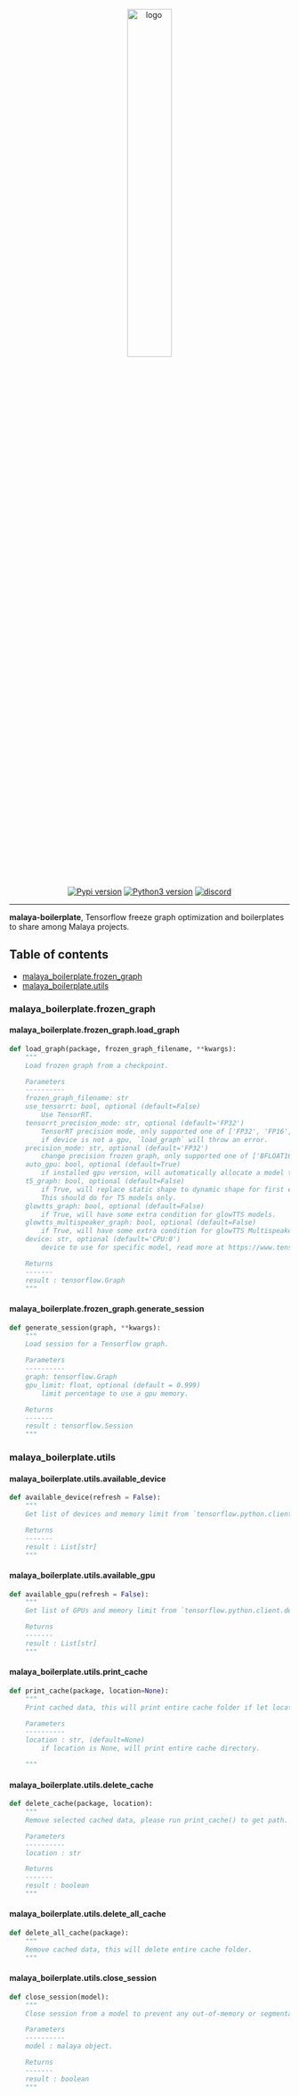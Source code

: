 <p align="center">
    <a href="#readme">
        <img alt="logo" width="40%" src="malaya-boilerplate.png">
    </a>
</p>
<p align="center">
    <a href="https://pypi.python.org/pypi/malaya-boilerplate"><img alt="Pypi version" src="https://badge.fury.io/py/malaya-boilerplate.svg"></a>
    <a href="https://pypi.python.org/pypi/malaya-boilerplate"><img alt="Python3 version" src="https://img.shields.io/pypi/pyversions/malaya-boilerplate.svg"></a>
    <a href="https://discord.gg/aNzbnRqt3A"><img alt="discord" src="https://img.shields.io/badge/discord%20server-malaya-rgb(118,138,212).svg"></a>
</p>

---

**malaya-boilerplate**, Tensorflow freeze graph optimization and boilerplates to share among Malaya projects.

## Table of contents

  * [malaya_boilerplate.frozen_graph](#malaya_boilerplate_frozen_graph)
  * [malaya_boilerplate.utils](#malaya_boilerplate_utils)
  
### malaya_boilerplate.frozen_graph

#### malaya_boilerplate.frozen_graph.load_graph

```python
def load_graph(package, frozen_graph_filename, **kwargs):
    """
    Load frozen graph from a checkpoint.

    Parameters
    ----------
    frozen_graph_filename: str
    use_tensorrt: bool, optional (default=False)
        Use TensorRT.
    tensorrt_precision_mode: str, optional (default='FP32')
        TensorRT precision mode, only supported one of ['FP32', 'FP16', 'INT8'].
        if device is not a gpu, `load_graph` will throw an error.
    precision_mode: str, optional (default='FP32')
        change precision frozen graph, only supported one of ['BFLOAT16', 'FP16', 'FP32', 'FP64'].
    auto_gpu: bool, optional (default=True)
        if installed gpu version, will automatically allocate a model to a gpu with the most empty memory.
    t5_graph: bool, optional (default=False)
        if True, will replace static shape to dynamic shape for first element in batch.
        This should do for T5 models only.
    glowtts_graph: bool, optional (default=False)
        if True, will have some extra condition for glowTTS models.
    glowtts_multispeaker_graph: bool, optional (default=False)
        if True, will have some extra condition for glowTTS Multispeaker models.
    device: str, optional (default='CPU:0')
        device to use for specific model, read more at https://www.tensorflow.org/guide/gpu

    Returns
    -------
    result : tensorflow.Graph
    """
```

#### malaya_boilerplate.frozen_graph.generate_session

```python
def generate_session(graph, **kwargs):
    """
    Load session for a Tensorflow graph.

    Parameters
    ----------
    graph: tensorflow.Graph
    gpu_limit: float, optional (default = 0.999)
        limit percentage to use a gpu memory.

    Returns
    -------
    result : tensorflow.Session
    """
```

### malaya_boilerplate.utils

#### malaya_boilerplate.utils.available_device

```python
def available_device(refresh = False):
    """
    Get list of devices and memory limit from `tensorflow.python.client.device_lib.list_local_devices()`.

    Returns
    -------
    result : List[str]
    """
```

#### malaya_boilerplate.utils.available_gpu

```python
def available_gpu(refresh = False):
    """
    Get list of GPUs and memory limit from `tensorflow.python.client.device_lib.list_local_devices()`.

    Returns
    -------
    result : List[str]
    """
```

#### malaya_boilerplate.utils.print_cache

```python
def print_cache(package, location=None):
    """
    Print cached data, this will print entire cache folder if let location = None.

    Parameters
    ----------
    location : str, (default=None)
        if location is None, will print entire cache directory.

    """
```

#### malaya_boilerplate.utils.delete_cache

```python
def delete_cache(package, location):
    """
    Remove selected cached data, please run print_cache() to get path.

    Parameters
    ----------
    location : str

    Returns
    -------
    result : boolean
    """
```

#### malaya_boilerplate.utils.delete_all_cache

```python
def delete_all_cache(package):
    """
    Remove cached data, this will delete entire cache folder.
    """
```

#### malaya_boilerplate.utils.close_session

```python
def close_session(model):
    """
    Close session from a model to prevent any out-of-memory or segmentation fault issues.

    Parameters
    ----------
    model : malaya object.

    Returns
    -------
    result : boolean
    """
```